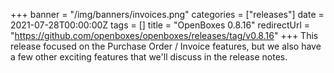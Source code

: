 +++
banner = "/img/banners/invoices.png"
categories = ["releases"]
date = 2021-07-28T00:00:00Z
tags = []
title = "OpenBoxes 0.8.16"
redirectUrl = "https://github.com/openboxes/openboxes/releases/tag/v0.8.16"
+++
This release focused on the Purchase Order / Invoice features, but we also 
have a few other exciting features that we'll discuss in the release notes. 

<!--more-->


